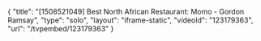 {
    "title": "[1508521049] Best North African Restaurant: Momo - Gordon Ramsay",
    "type": "solo",
    "layout": "iframe-static",
    "videoId": "123179363",
    "url": "\/tvpembed\/123179363"
}